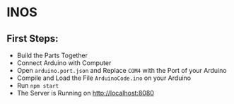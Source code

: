 # INOS
## First Steps:
- Build the Parts Together
- Connect Arduino with Computer
- Open `arduino.port.json` and Replace `COM4` with the Port of your Arduino
- Compile and Load the File `ArduinoCode.ino` on your Arduino
- Run `npm start`
- The Server is Running on [http://localhost:8080](http://localhost:8080)